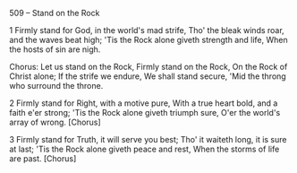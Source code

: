 509 – Stand on the Rock


1
Firmly stand for God, in the world's mad strife,
Tho' the bleak winds roar, and the waves beat high;
'Tis the Rock alone giveth strength and life,
When the hosts of sin are nigh.

Chorus:
Let us stand on the Rock,
Firmly stand on the Rock,
On the Rock of Christ alone;
If the strife we endure,
We shall stand secure,
'Mid the throng who surround the throne.

2
Firmly stand for Right, with a motive pure,
With a true heart bold, and a faith e'er strong;
'Tis the Rock alone giveth triumph sure,
O'er the world's array of wrong.  [Chorus]

3
Firmly stand for Truth, it will serve you best;
Tho' it waiteth long, it is sure at last;
'Tis the Rock alone giveth peace and rest,
When the storms of life are past.  [Chorus]

